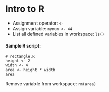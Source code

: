 Intro to R
==========

- Assignment operator: `<-`
- Assign variable: `mynum <- 44`
- List all defined variables in workspace: `ls()`

#### Sample R script:

    # rectangle.R
    height <- 2
    width <- 4
    area <- height * width
    area

Remove variable from workspace: `rm(area)`

